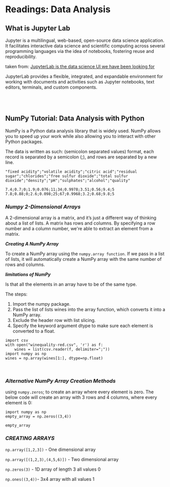 # Readings: Data Analysis

## **What is Jupyter Lab**

Jupyter is a multilingual, web-based, open-source data science application. It facilitates interactive data science and scientific computing across several programming languages via the idea of notebooks, fostering reuse and reproducibility.

taken from: [JupyterLab is the data science UI we have been looking for](https://towardsdatascience.com/jupyterlab-you-should-try-this-data-science-ui-for-jupyter-right-now-a799f8914bb3)

JupyterLab provides a flexible, integrated, and expandable environment for working with documents and activities such as Jupyter notebooks, text editors, terminals, and custom components.

<br>

<br>


## **NumPy Tutorial: Data Analysis with Python**

NumPy is a Python data analysis library that is widely used. NumPy allows you to speed up your work while also allowing you to interact with other Python packages.

The data is written as such: (semicolon separated values) format, each record is separated by a semicolon (;), and rows are separated by a new line.

```
"fixed acidity";"volatile acidity";"citric acid";"residual sugar";"chlorides";"free sulfur dioxide";"total sulfur dioxide";"density";"pH";"sulphates";"alcohol";"quality"

7.4;0.7;0;1.9;0.076;11;34;0.9978;3.51;0.56;9.4;5
7.8;0.88;0;2.6;0.098;25;67;0.9968;3.2;0.68;9.8;5
```

### ***Numpy 2-Dimensional Arrays***

A 2-dimensional array is a matrix, and it’s just a different way of thinking about a list of lists. A matrix has rows and columns. By specifying a row number and a column number, we're able to extract an element from a matrix.

***Creating A NumPy Array***

To create a NumPy array using the ```numpy.array function```. If we pass in a list of lists, it will automatically create a NumPy array with the same number of rows and columns.


***limitations of NumPy***

Is that all the elements in an array have to be of the same type.

The steps:

1. Import the numpy package.
2. Pass the list of lists wines into the array function, which converts it into a NumPy array.
3. Exclude the header row with list slicing.
4. Specify the keyword argument dtype to make sure each element is converted to a float.
```
import csv
with open("winequality-red.csv", 'r') as f:
    wines = list(csv.reader(f, delimiter=";"))
import numpy as np
wines = np.array(wines[1:], dtype=np.float)
```

<br>

### ***Alternative NumPy Array Creation Methods***

using ```numpy.zeros```; to create an array where every element is zero. The below code will create an array with 3 rows and 4 columns, where every element is 0:
```
import numpy as np
empty_array = np.zeros((3,4))

empty_array
```

### ***CREATING ARRAYS***
```np.array([1,2,3])``` - One dimensional array

```np.array([(1,2,3),(4,5,6)])``` - Two dimensional array

```np.zeros(3)``` - 1D array of length 3 all values 0


```np.ones((3,4))```- 3x4 array with all values 1
